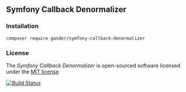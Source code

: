 ## Symfony Callback Denormalizer 

### Installation

    composer require gander/symfony-callback-denormalizer

### License

The _Symfony Callback Denormalizer_ is open-sourced software licensed under the [MIT license](http://opensource.org/licenses/MIT)

[![Build Status](https://travis-ci.org/gander/symfony-callback-denormalizer.svg?branch=master)](https://travis-ci.org/gander/symfony-callback-denormalizer)
